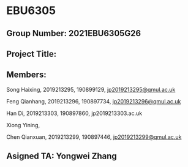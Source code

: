 # EBU6305
## Group Number: 2021EBU6305G26
## Project Title:
## Members:
Song Haixing, 2019213295, 190899129, jp2019213295@qmul.ac.uk

Feng Qianhang, 2019213296, 190897734, jp2019213296@qmul.ac.uk

Han Di, 2019213303, 190897860, jp2019213303.ac.uk

Xiong Yining, 

Chen Qianxuan, 2019213299, 190897446, jp2019213299@qmul.ac.uk

## Asigned TA: Yongwei Zhang
